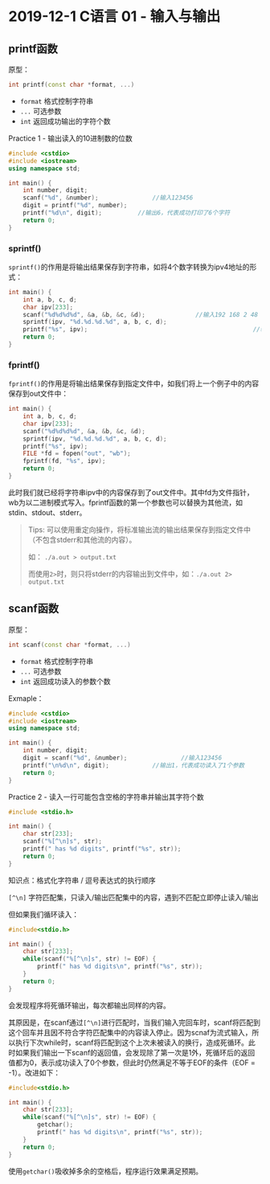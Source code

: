 # 2019-12-1 C语言 01 - 输入与输出

## printf函数

原型：

```cpp
int printf(const char *format, ...)
```

- `format` 格式控制字符串
- `...` 可选参数
- `int` 返回成功输出的字符个数

Practice 1 - 输出读入的10进制数的位数

```cpp
#include <cstdio>
#include <iostream>
using namespace std;

int main() {
    int number, digit;
    scanf("%d", &number); 				//输入123456
    digit = printf("%d", number);
    printf("%d\n", digit);			//输出6，代表成功打印了6个字符
    return 0;
}
```



### sprintf()

`sprintf()`的作用是将输出结果保存到字符串，如将4个数字转换为ipv4地址的形式：

```c
int main() {
    int a, b, c, d;
    char ipv[233];
    scanf("%d%d%d%d", &a, &b, &c, &d);				//输入192 168 2 48
    sprintf(ipv, "%d.%d.%d.%d", a, b, c, d);	
    printf("%s", ipv);												//输出192.168.2.48
    return 0;
}
```



### fprintf()

`fprintf()`的作用是将输出结果保存到指定文件中，如我们将上一个例子中的内容保存到out文件中：

```c
int main() {
    int a, b, c, d;
    char ipv[233];
    scanf("%d%d%d%d", &a, &b, &c, &d);
    sprintf(ipv, "%d.%d.%d.%d", a, b, c, d);
    printf("%s", ipv);
    FILE *fd = fopen("out", "wb");
    fprintf(fd, "%s", ipv);
    return 0;
}
```

此时我们就已经将字符串ipv中的内容保存到了out文件中。其中fd为文件指针，wb为以二进制模式写入。fprintf函数的第一个参数也可以替换为其他流，如stdin、stdout、stderr。

> Tips: 可以使用重定向操作，将标准输出流的输出结果保存到指定文件中（不包含stderr和其他流的内容）。
>
> 如： `./a.out > output.txt` 
>
> 而使用`2>`时，则只将stderr的内容输出到文件中，如：`./a.out 2> output.txt`

## scanf函数

原型：

```cpp
int scanf(const char *format, ...)
```

- `format` 格式控制字符串
- `...` 可选参数
- `int` 返回成功读入的参数个数

Exmaple：

```cpp
#include <cstdio>
#include <iostream>
using namespace std;

int main() {
    int number, digit;
    digit = scanf("%d", &number); 				//输入123456
    printf("\n%d\n", digit);			//输出1，代表成功读入了1个参数
    return 0;
}
```

Practice 2 - 读入一行可能包含空格的字符串并输出其字符个数

```c
#include <stdio.h>

int main() {
    char str[233];
    scanf("%[^\n]s", str);
    printf(" has %d digits", printf("%s", str));
    return 0;
}
```

知识点：格式化字符串 / 逗号表达式的执行顺序

`[^\n]` 字符匹配集，只读入/输出匹配集中的内容，遇到不匹配立即停止读入/输出

但如果我们循环读入：

```c
#include<stdio.h>

int main() {
    char str[233];
    while(scanf("%[^\n]s", str) != EOF) {
        printf(" has %d digits\n", printf("%s", str));
    }
    return 0;
}
```

会发现程序将死循环输出，每次都输出同样的内容。

其原因是，在scanf通过`[^\n]`进行匹配时，当我们输入完回车时，scanf将匹配到这个回车并且因不符合字符匹配集中的内容读入停止。因为scnaf为流式输入，所以执行下次while时，scanf将匹配到这个上次未被读入的换行，造成死循环。此时如果我们输出一下scanf的返回值，会发现除了第一次是1外，死循环后的返回值都为0，表示成功读入了0个参数，但此时仍然满足不等于EOF的条件（EOF = -1）。改进如下：

```c
#include<stdio.h>

int main() {
    char str[233];
    while(scanf("%[^\n]s", str) != EOF) {
        getchar();
        printf(" has %d digits\n", printf("%s", str));
    }
    return 0;
}
```

使用`getchar()`吸收掉多余的空格后，程序运行效果满足预期。